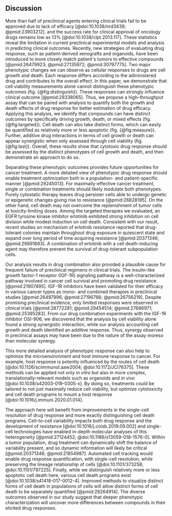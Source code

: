 ## Discussion

More than half of preclinical agents entering clinical trials fail to be approved due to lack of efficacy [@doi:10.1038/nrd3439; @pmid:23903212], and the success rate for clinical approval of oncology drugs remains low as 13% [@doi:10.1038/clpt.2013.117]. These statistics reveal the limitation in current preclinical experimental models and analysis in predicting clinical outcomes. Recently, new strategies of evaluating drug response, such as patient-derived xenografts and organoids, have been introduced to more closely match patient's tumors to effective compounds [@pmid:26479923; @pmid:27135972; @pmid:30797775]. Two major phenotypic changes we can observe as cellular responses to drugs are cell growth and death. Each response differs according to the administered drug and contributes to the overall effect. In this paper, we demonstrate that cell viability measurements alone cannot distinguish these phenotypic outcomes (fig. {@fig:distinguish}). These responses can strongly influence clinical outcome [@pmid:28338065]. Thus, we propose a high-throughput assay that can be paired with analysis to quantify both the growth and death effects of drug response for better estimation of drug efficacy. Applying this analysis, we identify that compounds can have distinct outcomes by specifically driving growth, death, or mixed effects (fig. {@fig:targeted}). Cell death can also take distinct forms, which can easily be quantified as relatively more or less apoptotic (fig. {@fig:measure}). Further, additive drug interactions in terms of cell growth or death can appear synergistic when only assessed through cell viability (fig. {@fig:last}). Overall, these results show that cytotoxic drug response should be assessed by the distinct phenotypes of cell growth and death, and then demonstrate an approach to do so.

Separating these phenotypic outcomes provides future opportunities for cancer treatment. A more detailed view of phenotypic drug response should enable treatment optimization both in a population- and patient-specific manner [@pmid:29245013]. For maximally-effective cancer treatment, single or combination treatments should likely modulate both phenotypes. Purely cytostatic therapy leaves drug persister cells able to undergo genetic or epigenetic changes giving rise to resistance [@pmid:26828195]. On the other hand, cell death may not overcome the replenishment of tumor cells at toxicity-limiting doses. Among the targeted therapies we evaluated, an EGFR tyrosine kinase inhibitor erlotinib exhibited strong inhibition on cell division while modest induction on cell death. Consistent with our result, recent studies on mechanism of erlotinib resistance reported that drug-tolerant colonies maintain throughout drug exposure in quiescent state and expand over long period of time acquiring resistance [@pmid:20371346; @pmid:26891683]. A combination of erlotinib with a cell death-inducing agent may therefore prevent the survival of drug-tolerant subpopulation cells.

Our analysis results in drug combination also provided a plausible cause for frequent failure of preclinical regimens in clinical trials. The insulin-like growth factor-1 receptor (IGF-1R) signaling pathway is a well-characterized pathway involved in cancer cell survival and promoting drug resistance [@pmid:21907495]. IGF-1R inhibitors have been validated for their efficacy in various cancer types as mono- and combined therapies in preclinical studies [@pmid:26497996; @pmid:27196766; @pmid:26756219]. Despite promising preclinical evidence, only limited responses were observed in clinical trials [@pmid:28772281; @pmid:29454514; @pmid:27686971; @pmid:25395283]. From our drug combination experiments with the IGF-1R inhibitor OSI-906, we discovered that the analysis by cell viability alone found a strong synergistic interaction, while our analysis accounting cell growth and death identified an additive response. Thus, synergy observed in preclinical assays may have been due to the nature of the assay moreso than molecular synergy.

This more detailed analysis of phenotypic response can also help to optimize the microenvironment and host immune response to cancer. For example, host response is potently influenced by the routes of cell death [@doi:10.1126/sciimmunol.aaw2004; @doi:10.1172/JCI76375]. These methods can be applied not only *in vitro* but also in more complex, translationally-relevant models such as organoids and *in vivo* [@doi:10.1038/s42003-019-0305-x]. By doing so, treatments could be tailored to not just maximally reduce cell viability, but optimize cytotoxicity and cell death programs to mount a host response [@doi:10.1016/j.immuni.2020.01.014].

The approach here will benefit from improvements in the single-cell resolution of drug response and more exactly distinguishing cell death programs. Cell-to-cell variability impacts both drug response and the development of resistance [@doi:10.1016/j.coisb.2019.09.002] and single-cell technologies have enabled in-depth molecular analyses of this heterogeneity [@pmid:27124452; @doi:10.1186/s13059-018-1576-0]. Within a tumor population, drug treatment can dynamically shift the balance of variability present, and so dynamic information will likely be critical [@pmid:20371346; @pmid:21854987]. Automated cell tracking would enable drug response quantification, with single-cell resolution, while preserving the lineage relationship of cells [@doi:10.1101/373258; @doi:10.1101/797225]. Finally, while we distinguish relatively more or less apoptotic cell death here, various cell death programs exist [@doi:10.1038/s41418-017-0012-4]. Improved methods to visualize distinct forms of cell death in populations of cells will allow distinct forms of cell death to be separately quantified [@pmid:28264914]. The diverse outcomes observed in our study suggest that deeper phenotypic characterization will uncover more differences between compounds in their elicited drug responses.
